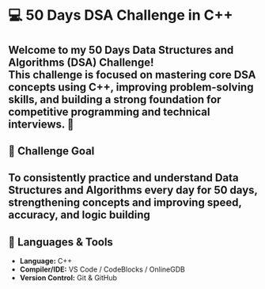# 💻 50 Days DSA Challenge in C++

Welcome to my **50 Days Data Structures and Algorithms (DSA) Challenge**!  
This challenge is focused on mastering **core DSA concepts** using **C++**, improving **problem-solving skills**, and building a strong foundation for **competitive programming** and **technical interviews**. 💪
---
## 🎯 **Challenge Goal**
To consistently practice and understand **Data Structures and Algorithms** every day for **50 days**, strengthening concepts and improving speed, accuracy, and logic building
---
## 📘 **Languages & Tools**
- **Language:** C++  
- **Compiler/IDE:** VS Code / CodeBlocks / OnlineGDB  
- **Version Control:** Git & GitHub  
